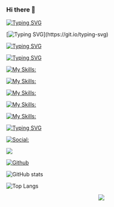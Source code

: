 ### Hi there 👋


[![Typing SVG](https://readme-typing-svg.demolab.com?font=Fira+Code&weight=200&size=18&pause=1000&color=D08628E3&random=false&width=330&height=35&lines=%22Only+those+who+dare+to+fail;greatly+can+ever+achieve+;greatly.%22)](https://git.io/typing-svg)



[![Typing SVG](https://readme-typing-svg.demolab.com?font=Fira+Code&pause=1000&color=05780F&random=false&width=450&height=55&lines=It's+me+%22Chitransh+Dixit%22.)](https://git.io/typing-svg)


[![Typing SVG](https://readme-typing-svg.demolab.com?font=Fira+Code&pause=1000&color=6506A7&random=false&width=450&height=55&lines=AN+ASPIRING+DATA+ANALYST)](https://git.io/typing-svg)



[![Typing SVG](https://readme-typing-svg.demolab.com?font=Fira+Code&pause=1000&color=784A29&random=false&width=141&height=45&lines=My+Skills%3A)](https://git.io/typing-svg)



[![My Skills:](https://skillicons.dev/icons?i=js,html,css,c,c++,java,py,r,django,&theme=dark&perline=4)](https://skillicons.dev)




[![My Skills:](https://skillicons.dev/icons?i=git,github,githubactions,gitlabs,&theme=dark&perline=2)](https://skillicons.dev)




[![My Skills:](https://skillicons.dev/icons?i=visualstudio,vscode,idea,matlab,firebase,&theme=dark&perline=5)](https://skillicons.dev)




[![My Skills:](https://skillicons.dev/icons?i=mysql,sqlite,discord,pytorch,eclipse,firebase,&theme=dark&perline=3)](https://skillicons.dev)




[![My Skills:](https://skillicons.dev/icons?i=aws,azure,&theme=dark&perline=3)](https://skillicons.dev)




[![Typing SVG](https://readme-typing-svg.demolab.com?font=Fira+Code&pause=1000&color=786A73&random=false&width=333&height=45&lines=Social+Links%3A)](https://git.io/typing-svg)




[![Social:](https://skillicons.dev/icons?i=linkedin,&theme=dark&perline=1)](https://skillicons.dev)



![](https://visitor-badge.laobi.icu/badge?page_id=CN2924.CN2924)

[![Github](https://img.shields.io/github/followers/CN2924?label=Follow&style=social)](https://github.com/CN2924)

![GitHub stats](https://github-readme-stats.vercel.app/api?username=CN2924&show_icons=true&theme=tokyonight)

![Top Langs](https://github-readme-stats.vercel.app/api/top-langs/?username=CN2924&theme=tokyonight)



<p align="center">
  <a href="https://skillicons.dev">
    <img src="https://skillicons.dev/icons?i=git,kubernetes,docker,c,vim" />
  </a>
</p>

